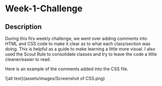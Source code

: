 # Week-1-Challenge

## Description

During this firs weekly challenge, we went over adding comments into HTML and CSS code to make it clear as to what each class/section was doing.
This is helpful as a guide to make learning a little more visual. I also used the Scout Rule to consolidate classes and try to leave the code a little cleaner/easier to read.

Here is an example of the comments added into the CSS file.

![alt text}(assets/images/Screenshot of CSS.png)
